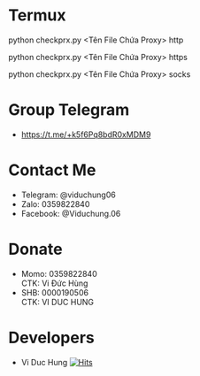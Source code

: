 # Termux
python checkprx.py <Time Out> <Tên File Chứa Proxy> http

python checkprx.py <Time Out> <Tên File Chứa Proxy> https

python checkprx.py <Time Out> <Tên File Chứa Proxy> socks
# Group Telegram 
* https://t.me/+k5f6Pq8bdR0xMDM9
# Contact Me 
* Telegram: @viduchung06
* Zalo: 0359822840
* Facebook: @Viduchung.06

# Donate 
* Momo: 0359822840 <br>
CTK: Vi Đức Hùng 
* SHB: 0000190506 <br>
CTK: VI DUC HUNG 

# Developers
* Vi Duc Hung
[![Hits](https://hits.seeyoufarm.com/api/count/incr/badge.svg?url=https://github.com/ViDucHung2006/CheckProxyhit-counter&count_bg=%230BD4FF&title_bg=%23525050&icon=github.svg&icon_color=%23000000&title=Views&edge_flat=true)](https://hits.seeyoufarm.com)



